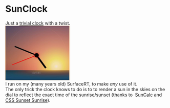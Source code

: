 # SunClock

Just a <a href='https://goo.gl/0zQ7OV'>trivial clock</a> with a twist.<br/>
<img src="sunClock.jpg" width='200px'/><br/>
I run on my (many years old) SurfaceRT, to make _any_ use of it.<br/>
The only trick the clock knows to do is to to render a sun in the skies on the dial to reflect the exact time of the sunrise/sunset (thanks to  <a href='https://github.com/mourner/suncalc'>SunCalc</a> and <a href='https://codepen.io/msaetre/pen/nlsJL'>CSS Sunset Sunrise</a>).

